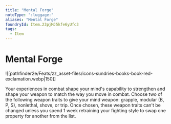 ```yaml
---
title: "Mental Forge"
noteType: ":luggage:"
aliases: "Mental Forge"
foundryId: Item.23pjMJ5kfe6yUfc3
tags:
  - Item
---
```


# Mental Forge
![[pathfinder2e/Feats/zz_asset-files/icons-sundries-books-book-red-exclamation.webp|150]]

Your experiences in combat shape your mind's capability to strengthen and shape your weapon to match the way you move in combat. Choose two of the following weapon traits to give your mind weapon: grapple, modular (B, P, S), nonlethal, shove, or trip. Once chosen, these weapon traits can't be changed unless you spend 1 week retraining your fighting style to swap one property for another from the list.
